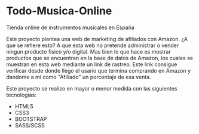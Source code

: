 # Todo-Musica-Online
Tienda online de instrumentos musicales en España


Este proyecto plantea una web de marketing de afiliados con Amazon. ¿A que se refiere esto? 
A que esta web no pretende administrar o vender ningun producto fisico y/o digital. Mas bien 
lo que hace es mostrar productos que se encuentran en la base de datos de Amazon, los cuales 
se muestran en esta web mediante un link de rastreo. Este link consigue verificar desde 
donde llego el usario que termina comprando en Amazon y dandome a mi como "Afiliado" un 
porcentaje de esa venta.


Este proyecto se realizo en mayor o menor medida con las siguientes tecnologias:
- HTML5
- CSS3
- BOOTSTRAP
- SASS/SCSS
